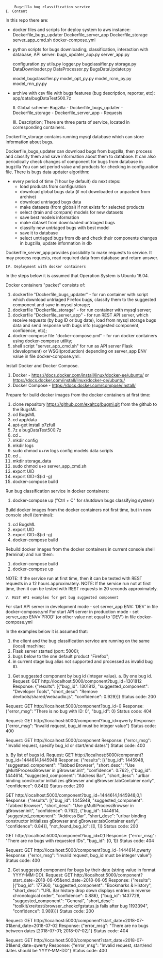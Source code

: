 		Bugzilla bug classification service
	I. Content
In this repo there are:
 - docker files and scripts for deploy system to aws instance:
	Dockerfile_bugs_updater
	Dockerfile_server_app
	Dockerfile_storage
	server_app_cmd.sh
	docker-compose.yml
	
 - python scripts for bugs downloading, classification, interaction with database, API server:
	bugs_updater_app.py
	server_app.py
	
	configuration.py
	utils.py
	logger.py
	bugclassifier.py
	storage.py
	DataDownloader.py
	DataProcessor.py
	BugsDataUpdater.py
	
	model_bugclassifier.py
	model_opt_py.py
	model_rcnn_py.py
	model_rnn_py.py
	
 - archive with csv file with bugs features (bug description, reporter, etc):
	app/data/bugDataTest500.7z
	
	II. Global scheme:
Bugzilla - Dockerfile_bugs_updater - Dockerfile_storage - Dockerfile_server_app - Requests

	III. Description;
There are three parts of service, located in corresponding containers.

Dockerfile_storage contains running mysql database which can store information about bugs.

Dockerfile_bugs_updater can download bugs from bugzilla, 
then process and classify them and save information about them to database. 
It can also periodically check changes of component for bugs from database in bugzilla
You can set period value and products for checking in configuration file.
There is bugs data updater algorithm:
 - every period of time (1 hour by default) do next steps:
   - load products from configuration
   - download global bugs data (if not downloaded or unpacked from archive)
   - download untriaged bugs data
   - make datasets (from global) if not exists for selected products
   - select (train and compare) models for new datasets
   - save best models information
   - make dataset from downloaded untriaged bugs
   - classify new untriaged bugs with best model
   - save it to database
   - select untriaged bugs from db and check their components changes in bugzilla, update information in db

Dockerfile_server_app provides possibility to make requests to service. 
It may process requests, read required data from database and return answer.

	IV. Deployment with docker containers

In the steps below it is assumed that Operation System is Ubuntu 16.04.

Docker containers "packet" consists of:
1) dockerfile "Dockerfile_bugs_updater" - for run container with script which download untriaged Firefox bugs, classify them to the suggested component and save in mysql storage;
2) dockerfile "Dockerfile_storage" - for run container with mysql server;
3) dockerfile "Dockerfile_server_app" - for run REST API server, which receive requests (by bug ID or bug date), load from mysql storage bugs data and send response with bugs info (suggested component, confidence, etc);
4) docker-compose file "docker-compose.yml" - for run docker containers using docker-compose utility;
5) shell script "server_app_cmd.sh" for run as API server Flask (development) or WSGI(production) depending on server_app ENV value in file docker-compose.yml.

Install Docker and Docker Compose.
1) Docker - https://docs.docker.com/install/linux/docker-ee/ubuntu/ or https://docs.docker.com/install/linux/docker-ce/ubuntu/
2) Docker Compose - https://docs.docker.com/compose/install/

Prepare for build docker images from the docker containers at first time:
1) clone repository https://github.com/exaltcg/bugml.git from the github to the BugsML
2) cd BugsML
3) cd app/data
4) apt-get install p7zfull
5) 7z e bugDataTest500.7z
6) cd ..
7) mkdir config
8) mkdir logs
9) sudo chmod u+rw logs config models data scripts
10) cd ..
11) mkdir storage_data
12) sudo chmod u+x server_app_cmd.sh
13) export UID
14) export GID=$(id -g)
15) docker-compose build

Run bug classification service in docker containers:
1) docker-compose up ("Ctrl + C" for shutdown bugs classifying system)

Build docker images from the docker containers not first time, but in new console shell (terminal):
1) cd BugsML
2) export UID
3) export GID=$(id -g)
4) docker-compose build

Rebuild docker images from the docker containers in current console shell (terminal) and run them:
1) docker-compose build
2) docker-compose up

NOTE: If the service run at first time, then it can be tested with REST requests in a 12 hours approximately. 
NOTE: If the service run not at first time, then it can be tested with REST requests in 20 seconds approximately.

	V. REST API examples for get bug suggested component

For start API server in development mode - set server_app ENV: 'DEV' in file docker-compose.yml
For start API server in production mode - set server_app ENV='PROD' (or other value not equal to 'DEV') in file docker-compose.yml

In the examples below it is assumed that:
1) the client and the bug classification service are running on the same (local) machine;
2) Flask server started (port: 5000);
3) bugs below to the one default product "Firefox";
4) in current stage bug alias not supported and processed as invalid bug ID.

1. Get suggested component by bug id (integer value).
a. By one bug id.
Request:
GET http://localhost:5000/component?bug_id=1301812
Response:
{"results": [{"bug_id": 1301812, "suggested_component": "Developer Tools", "short_desc": "Remove devtools/shared/webaudio.js", "confidence": 0.929}]}
Status code:
200

Request:
GET http://localhost:5000/component?bug_id=0
Response:
{"error_msg": "There is no bug with ID: 0", "bug_id": 0}
Status code:
404

Request:
GET http://localhost:5000/component?bug_id=qwerty
Response:
{"error_msg": "Invalid request, bug_id must be integer value"}
Status code:
400

Request:
GET http://localhost:5000/component
Response:
{"error_msg": "Invalid request, specify bug_id or start/end dates"}
Status code:
400

b. By list of bugs id.
Request:
GET http://localhost:5000/component?bug_id=1444614,1445948
Response:
{"results": [{"bug_id": 1445948, "suggested_component": "Tabbed Browser", "short_desc": "Use gMultiProcessBrowser in gBrowser.init", "confidence": 0.762},
{"bug_id": 1444614, "suggested_component": "Address Bar", "short_desc": "urlbar binding constructor initializes gBrowser and gBrowser.tabContainer early", "confidence": 0.84}]}
Status code:
200

GET http://localhost:5000/component?bug_id=1444614,1445948,0,1
Response:
{"results": [{"bug_id": 1445948, "suggested_component": "Tabbed Browser", "short_desc": "Use gMultiProcessBrowser in gBrowser.init", "confidence": 0.762}, 
{"bug_id": 1444614, "suggested_component": "Address Bar", "short_desc": "urlbar binding constructor initializes gBrowser and gBrowser.tabContainer early", "confidence": 0.84}], 
"not_found_bug_id": [0, 1]}
Status code:
200

GET http://localhost:5000/component?bug_id=0,1
Response:
{"error_msg": "There are no bugs with requested IDs", "bug_id": [0, 1]}
Status code:
404

Request:
GET http://localhost:5000/component?bug_id=1444614,qwerty
Response:
{"error_msg": "Invalid request, bug_id must be integer value"}
Status code:
400

2. Get suggested component for bugs by their date (string value in format YYYY-MM-DD).
Request:
GET http://localhost:5000/component?start_date=2018-06-05&end_date=2018-06-05
Response:
{"results": [{"bug_id": 177360, "suggested_component": "Bookmarks & History", "short_desc": "URL Bar history drop down displays entries in reverse chronological order", "confidence": 0.886},
{"bug_id": 1437728, "suggested_component": "General", "short_desc": "toolkit/xre/test/browser_checkcfgstatus.js fails after bug 1193394", "confidence": 0.989}]}
Status code:
200

Request:
GET http://localhost:5000/component?start_date=2018-07-01&end_date=2018-07-02
Response:
{"error_msg": "There are no bugs between dates [2018-07-01; 2018-07-02]"}
Status code:
404

Request:
GET http://localhost:5000/component?start_date=2018-07-01&end_date=qwerty
Response:
{"error_msg": "Invalid request, start/end dates should be YYYY-MM-DD"}
Status code:
400

